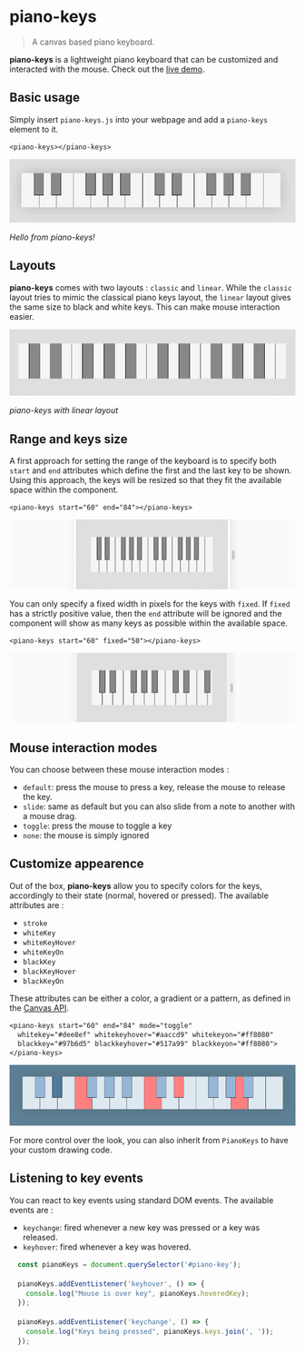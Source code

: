 # piano-keys

> A canvas based piano keyboard.

**piano-keys** is a lightweight piano keyboard that can be customized and interacted with the mouse.
Check out the [live demo](https://pckerneis.com/piano-keys-demo/).

## Basic usage

Simply insert `piano-keys.js` into your webpage and add a `piano-keys` element to it.
```
<piano-keys></piano-keys>
```

![alt text](./img/classic.png "piano-keys screenshot")

*Hello from piano-keys!*

## Layouts

**piano-keys** comes with two layouts : `classic` and `linear`. While the `classic` layout tries to mimic the classical piano keys layout, the `linear` layout gives the same size to black and white keys. This can make mouse interaction easier.

![alt text](./img/linear.png "piano-keys with linear layout")

*piano-keys with linear layout*

## Range and keys size

A first approach for setting the range of the keyboard is to specify both `start` and `end` attributes which define the first and the last key to be shown. Using this approach, the keys will be resized so that they fit the available space within the component.
```
<piano-keys start="60" end="84"></piano-keys>
```

![alt text](./img/resize-end.gif "Resize behavior with start/end attributes")

You can only specify a fixed width in pixels for the keys with `fixed`. If `fixed` has a strictly positive value, then the `end` attribute will be ignored and the component will show as many keys as possible within the available space. 
```
<piano-keys start="60" fixed="50"></piano-keys>
```
![alt text](./img/resize-fixed.gif "Resize behavior with fixed key size")

## Mouse interaction modes

You can choose between these mouse interaction modes :
- `default`: press the mouse to press a key, release the mouse to release the key.
- `slide`: same as default but you can also slide from a note to another with a mouse drag.
- `toggle`: press the mouse to toggle a key
- `none`: the mouse is simply ignored

## Customize appearence

Out of the box, **piano-keys** allow you to specify colors for the keys, accordingly to their state (normal, hovered or pressed). The available attributes are :
- `stroke`
- `whiteKey`
- `whiteKeyHover`
- `whiteKeyOn`
- `blackKey`
- `blackKeyHover`
- `blackKeyOn`

These attributes can be either a color, a gradient or a pattern, as defined in the [Canvas API](https://developer.mozilla.org/fr/docs/Web/API/CanvasRenderingContext2D/fillStyle).

```
<piano-keys start="60" end="84" mode="toggle"
  whitekey="#dee8ef" whitekeyhover="#aaccd9" whitekeyon="#ff8080"
  blackkey="#97b6d5" blackkeyhover="#517a99" blackkeyon="#ff8080">
</piano-keys>
```
![alt text](./img/colors.png "piano-keys with custom colors")

For more control over the look, you can also inherit from `PianoKeys` to have your custom drawing code.

## Listening to key events

You can react to key events using standard DOM events. The available events are :
- `keychange`: fired whenever a new key was pressed or a key was released.
- `keyhover`: fired whenever a key was hovered.

```javascript
  const pianoKeys = document.querySelector('#piano-key');

  pianoKeys.addEventListener('keyhover', () => {
    console.log("Mouse is over key", pianoKeys.hoveredKey);
  });

  pianoKeys.addEventListener('keychange', () => {
    console.log("Keys being pressed", pianoKeys.keys.join(', '));
  });
```
